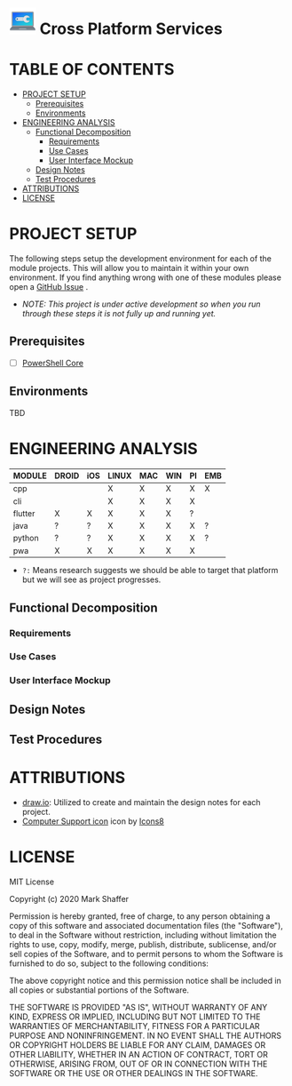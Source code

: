 <h1><img src="artifacts/icons8-computer-support-48.png" /> Cross Platform Services</h1>



<h1>TABLE OF CONTENTS</h1>

- [PROJECT SETUP](#project-setup)
  - [Prerequisites](#prerequisites)
  - [Environments](#environments)
- [ENGINEERING ANALYSIS](#engineering-analysis)
  - [Functional Decomposition](#functional-decomposition)
    - [Requirements](#requirements)
    - [Use Cases](#use-cases)
    - [User Interface Mockup](#user-interface-mockup)
  - [Design Notes](#design-notes)
  - [Test Procedures](#test-procedures)
- [ATTRIBUTIONS](#attributions)
- [LICENSE](#license)

# PROJECT SETUP

The following steps setup the development environment for each of the module projects.  This will allow you to maintain it within your own environment.  If you find anything wrong with one of these modules please open a [GitHub Issue](https://github.com/CodeMelted/xplat-svcs/issues) .

- *NOTE: This project is under active development so when you run through these steps it is not fully up and running yet.*

## Prerequisites

- [ ] [PowerShell Core](https://github.com/PowerShell/PowerShell)

## Environments

TBD

# ENGINEERING ANALYSIS

MODULE | DROID | iOS | LINUX | MAC | WIN | PI | EMB
--- | --- | --- | --- | --- | --- | --- | ---
cpp | | | X | X | X | X | X
cli | | | X | X | X | X | 
flutter | X | X | X | X | X | ? |
java | ? | ? | X | X | X | X | ?
python | ? | ? | X | X | X | X | ?
pwa | X | X | X | X | X | X |
- ```?:``` Means research suggests we should be able to target that platform but we will see as project progresses.

## Functional Decomposition

### Requirements

### Use Cases

### User Interface Mockup

## Design Notes

## Test Procedures


# ATTRIBUTIONS

- <a target="_blank" href="https://github.com/jgraph/drawio-desktop/releases">draw.io</a>: Utilized to create and maintain the design notes for each project.
- <a target="_blank" href="https://icons8.com/icons/set/computer-support">Computer Support icon</a> icon by <a target="_blank" href="https://icons8.com">Icons8</a>

# LICENSE

MIT License

Copyright (c) 2020 Mark Shaffer

Permission is hereby granted, free of charge, to any person obtaining a copy
of this software and associated documentation files (the "Software"), to deal
in the Software without restriction, including without limitation the rights
to use, copy, modify, merge, publish, distribute, sublicense, and/or sell
copies of the Software, and to permit persons to whom the Software is
furnished to do so, subject to the following conditions:

The above copyright notice and this permission notice shall be included in all
copies or substantial portions of the Software.

THE SOFTWARE IS PROVIDED "AS IS", WITHOUT WARRANTY OF ANY KIND, EXPRESS OR
IMPLIED, INCLUDING BUT NOT LIMITED TO THE WARRANTIES OF MERCHANTABILITY,
FITNESS FOR A PARTICULAR PURPOSE AND NONINFRINGEMENT. IN NO EVENT SHALL THE
AUTHORS OR COPYRIGHT HOLDERS BE LIABLE FOR ANY CLAIM, DAMAGES OR OTHER
LIABILITY, WHETHER IN AN ACTION OF CONTRACT, TORT OR OTHERWISE, ARISING FROM,
OUT OF OR IN CONNECTION WITH THE SOFTWARE OR THE USE OR OTHER DEALINGS IN THE
SOFTWARE.